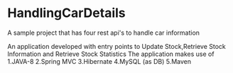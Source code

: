 # HandlingCarDetails
A sample project that has four rest api's to handle car information

An application developed with entry points to Update Stock,Retrieve Stock Information and Retrieve Stock Statistics The application makes use of 1.JAVA-8 2.Spring MVC 3.Hibernate 4.MySQL (as DB) 5.Maven
